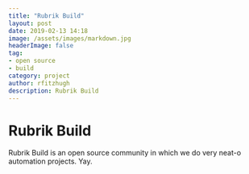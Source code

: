 ```yaml
---
title: "Rubrik Build"
layout: post
date: 2019-02-13 14:18
image: /assets/images/markdown.jpg
headerImage: false
tag:
- open source
- build
category: project
author: rfitzhugh
description: Rubrik Build
---
```


# Rubrik Build

Rubrik Build is an open source community in which we do very neat-o automation projects. Yay. 
